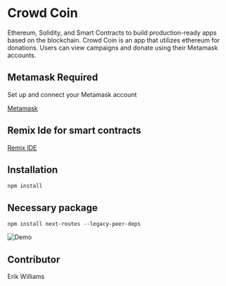 # Crowd Coin

 Ethereum, Solidity, and Smart Contracts to build production-ready apps based on the blockchain. Crowd Coin is an app that utilizes ethereum for donations. Users can view campaigns and donate using their Metamask accounts.
 
 ## Metamask Required
 
 Set up and connect your Metamask account
 
 [Metamask](https://metamask.io/)
 
 ## Remix Ide for smart contracts
 
 [Remix IDE](https://remix-project.org/)
 
 ## Installation
 
 ```
 npm install
 ```
 
 ## Necessary package
 
 ```
 npm install next-routes --legacy-peer-deps
 
 ```
 
![Demo](https://camo.githubusercontent.com/456405ebb0d483671cdc5096f11cad695c159a94d98d31379b2333226998104a/68747470733a2f2f692e696d6775722e636f6d2f5a4a6e4962464e2e676966)
 
 ## Contributor
 Erik Williams
